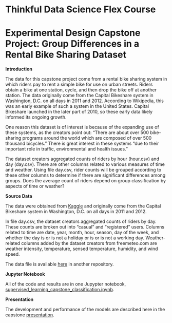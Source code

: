 # Thinkful Data Science Flex Course
# Experimental Design Capstone Project: Group Differences in a Rental Bike Sharing Dataset

**Introduction**

The data for this capstone project come from a rental bike sharing system in which riders pay to rent a simple bike for use on urban streets. Riders obtain a bike at one station, cycle, and then drop the bike off at another station. The data originally come from the Capital Bikeshare system in Washington, D.C. on all days in 2011 and 2012. According to Wikipedia, this was an early example of such a system in the United States. Capital Bikeshare launched in the later part of 2010, so these early data likely informed its ongoing growth.

One reason this dataset is of interest is because of the expanding use of these systems, as the creators point out: “There are about over 500 bike-sharing programs around the world which are composed of over 500 thousand bicycles.” There is great interest in these systems “due to their important role in traffic, environmental and health issues.”

The dataset creators aggregated counts of riders by hour (hour.csv) and day (day.csv). There are other columns related to various measures of time and weather. Using file day.csv, rider counts will be grouped according to these other columns to determine if there are significant differences among groups. Does the average count of riders depend on group classification by aspects of time or weather?

**Source Data**

The data were obtained from [Kaggle](https://www.kaggle.com/imakash3011/rental-bike-sharing) and originally come from the Capital Bikeshare system in Washington, D.C. on all days in 2011 and 2012.

In file day.csv, the dataset creators aggregated counts of riders by day. These counts are broken out into “casual” and “registered” users. Columns related to time are date, year, month, hour, season, day of the week, and whether the day is or is not a holiday or is or is not a working day. Weather-related columns added by the dataset creators from freemeteo.com are weather intensity, temperature, sensed temperature, humidity, and wind speed.

The data file is available [here](https://github.com/JosephMartin610/thinkful_data_science_flex_data_files/blob/main/day.csv) in another repository.

**Jupyter Notebook**

All of the code and results are in one Jupypter notebook, [supervised_learning_capstone_classification.ipynb](https://github.com/JosephMartin610/thinkful_data_science_flex_capstone_news_shares/blob/main/supervised_learning_capstone_classification.ipynb).

**Presentation**

The development and performance of the models are described here in the capstone [presentation](https://github.com/JosephMartin610/thinkful_data_science_flex_capstone_news_shares/blob/main/supervised_learning_capstone.pdf).
